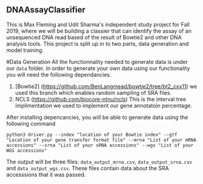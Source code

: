 ## DNAAssayClassifier
This is Max Fleming and Udit Sharma's independent study project for Fall 2019, where we will be building a classier that can identify the assay of an unsequenced DNA read based of the result of Bowtie2 and other DNA analysis tools. This project is split up in to two parts, data generation and model training.

#Data Generation
All the functionnality needed to generate data is under our `data` folder. 
In order to generate your own data using our functionality you will need the following dependancies.

1. [Bowtie2] (https://github.com/BenLangmead/bowtie2/tree/bt2_cxx11) we used this branch which enables random sampling of SRA files. 
2. NCLS (https://github.com/biocore-ntnu/ncls) This is the interval tree implimentation we used to implement our gene annotatoin percentage.

After installing depencancies, you will be able to generate data using the following command

`python3 driver.py --index "location of your Bowtie index" --gtf "Location of your gene transfer format file" --mrna "List of your mRNA accessions" --srna "List of your sRNA accessions" --wgs "List of your WGS accessions"`

The output will be three files: `data_output_mrna.csv`, `data_output_srna.csv` and `data_output_wgs.csv`. These files contain data about the SRA accesssions that it was passed. 
